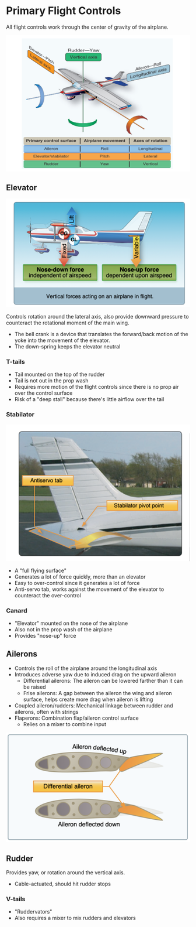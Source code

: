 # Primary Flight Controls

All flight controls work through the center of gravity of the airplane.

![Airplane aileron](images/image.png)

## Elevator

![Elevator forces](images/image-4.png)

Controls rotation around the lateral axis, also provide downward pressure to counteract the rotational moment of the main wing.

- The bell crank is a device that translates the forward/back motion of the yoke into the movement of the elevator.
- The down-spring keeps the elevator neutral

### T-tails

- Tail mounted on the top of the rudder
- Tail is not out in the prop wash
- Requires more motion of the flight controls since there is no prop air over the control surface
- Risk of a "deep stall" because there's little airflow over the tail

### Stabilator

![Stabilator](images/image-3.png)

- A "full flying surface"
- Generates a lot of force quickly, more than an elevator
- Easy to over-control since it generates a lot of force
- Anti-servo tab, works against the movement of the elevator to counteract the over-control

### Canard

- "Elevator" mounted on the nose of the airplane
- Also not in the prop wash of the airplane
- Provides "nose-up" force

## Ailerons

- Controls the roll of the airplane around the longitudinal axis
- Introduces adverse yaw due to induced drag on the upward aileron
  - Differential ailerons: The aileron can be lowered farther than it can be raised
  - Frise ailerons: A gap between the aileron the wing and aileron surface, helps create more drag when aileron is lifting
- Coupled aileron/rudders: Mechanical linkage between rudder and ailerons, often with strings
- Flaperons: Combination flap/aileron control surface
  - Relies on a mixer to combine input

![Aileron](images/image-5.png)

## Rudder

Provides yaw, or rotation around the vertical axis.

- Cable-actuated, should hit rudder stops

### V-tails

- "Ruddervators"
- Also requires a mixer to mix rudders and elevators
